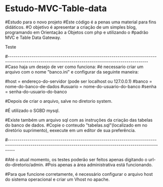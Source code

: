 # Estudo-MVC-Table-data
#Estudo para o novo projeto
#Este código é a penas uma material para fins didáticos.
#O objetivo é apresentar a criação de um simples blog, programando em Orientação a Objetos com php e utilizando o
#padrão MVC e Table Data Gateway.
<p>Teste</p>
#-----------------------------------------------------------------------------------------------------------------------------------------------------
#Caso haja um desejo de ver como funciona:
#é necessario criar um arquivo com o nome "banco.ini" e configurar da seguinte maneira:

#host = endereço-do-servidor (pode ser localhost ou 127.0.0.1)
#banco = nome-do-banco-de-dados
#usuario = nome-do-usuario-do-banco
#senha = senha-do-usuario-do-banco

#Depois de criar o arquivo, salve no diretorio system.

#É utilizado o SGBD mysql.

#Existe também um arquivo sql com as instruções da criação das tabelas do banco de dados.
#Copie o conteudo "tabelas.sql"(localizado em no diretório suprimento), eexecute em um editor de sua preferência.

#---------------------------------------------------------------------------------------------------------------------------------------------------------------

#Até o atual momento, os testes poderão ser feitos apenas digitando o url-do-diretorio/admin.
#Pois apenas a área administrativa está funcionando.

#Para que funcione corretamente, é necessário configurar o arquivo host do sistema operacional e criar um Vhost no apache.




